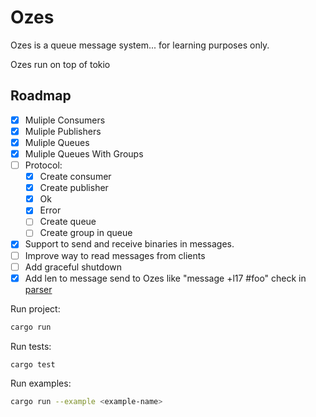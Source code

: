 # Ozes


Ozes is a queue message system... for learning purposes only.

Ozes run on top of tokio

## Roadmap

- [X] Muliple Consumers
- [X] Muliple Publishers
- [X] Muliple Queues
- [X] Muliple Queues With Groups
- [ ] Protocol:
    - [X] Create consumer
    - [X] Create publisher
    - [X] Ok
    - [X] Error
    - [ ] Create queue
    - [ ] Create group in queue
- [X] Support to send and receive binaries in messages.
- [ ] Improve way to read messages from clients
- [ ] Add graceful shutdown
- [X] Add len to message send to Ozes like "message +l17 #foo" check in [parser](https://github.com/pgjbz/ozes-parser)

Run project:

```bash
cargo run
```

Run tests:

```bash
cargo test
```

Run examples:

```bash
cargo run --example <example-name>
```
